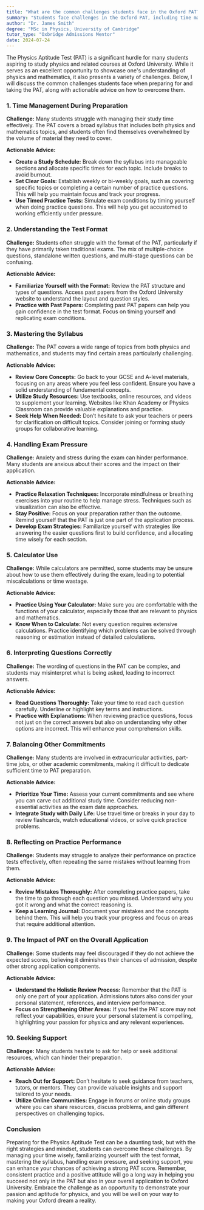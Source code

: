 ```yaml
---
title: "What are the common challenges students face in the Oxford PAT?"
summary: "Students face challenges in the Oxford PAT, including time management, broad syllabus coverage, and balancing preparation with other commitments."
author: "Dr. James Smith"
degree: "MSc in Physics, University of Cambridge"
tutor_type: "Oxbridge Admissions Mentor"
date: 2024-07-24
---
```


The Physics Aptitude Test (PAT) is a significant hurdle for many students aspiring to study physics and related courses at Oxford University. While it serves as an excellent opportunity to showcase one's understanding of physics and mathematics, it also presents a variety of challenges. Below, I will discuss the common challenges students face when preparing for and taking the PAT, along with actionable advice on how to overcome them.

### 1. Time Management During Preparation

**Challenge:** Many students struggle with managing their study time effectively. The PAT covers a broad syllabus that includes both physics and mathematics topics, and students often find themselves overwhelmed by the volume of material they need to cover.

**Actionable Advice:**
- **Create a Study Schedule:** Break down the syllabus into manageable sections and allocate specific times for each topic. Include breaks to avoid burnout.
- **Set Clear Goals:** Establish weekly or bi-weekly goals, such as covering specific topics or completing a certain number of practice questions. This will help you maintain focus and track your progress.
- **Use Timed Practice Tests:** Simulate exam conditions by timing yourself when doing practice questions. This will help you get accustomed to working efficiently under pressure.

### 2. Understanding the Test Format

**Challenge:** Students often struggle with the format of the PAT, particularly if they have primarily taken traditional exams. The mix of multiple-choice questions, standalone written questions, and multi-stage questions can be confusing.

**Actionable Advice:**
- **Familiarize Yourself with the Format:** Review the PAT structure and types of questions. Access past papers from the Oxford University website to understand the layout and question styles.
- **Practice with Past Papers:** Completing past PAT papers can help you gain confidence in the test format. Focus on timing yourself and replicating exam conditions.

### 3. Mastering the Syllabus

**Challenge:** The PAT covers a wide range of topics from both physics and mathematics, and students may find certain areas particularly challenging.

**Actionable Advice:**
- **Review Core Concepts:** Go back to your GCSE and A-level materials, focusing on any areas where you feel less confident. Ensure you have a solid understanding of fundamental concepts.
- **Utilize Study Resources:** Use textbooks, online resources, and videos to supplement your learning. Websites like Khan Academy or Physics Classroom can provide valuable explanations and practice.
- **Seek Help When Needed:** Don’t hesitate to ask your teachers or peers for clarification on difficult topics. Consider joining or forming study groups for collaborative learning.

### 4. Handling Exam Pressure

**Challenge:** Anxiety and stress during the exam can hinder performance. Many students are anxious about their scores and the impact on their application.

**Actionable Advice:**
- **Practice Relaxation Techniques:** Incorporate mindfulness or breathing exercises into your routine to help manage stress. Techniques such as visualization can also be effective.
- **Stay Positive:** Focus on your preparation rather than the outcome. Remind yourself that the PAT is just one part of the application process.
- **Develop Exam Strategies:** Familiarize yourself with strategies like answering the easier questions first to build confidence, and allocating time wisely for each section.

### 5. Calculator Use

**Challenge:** While calculators are permitted, some students may be unsure about how to use them effectively during the exam, leading to potential miscalculations or time wastage.

**Actionable Advice:**
- **Practice Using Your Calculator:** Make sure you are comfortable with the functions of your calculator, especially those that are relevant to physics and mathematics.
- **Know When to Calculate:** Not every question requires extensive calculations. Practice identifying which problems can be solved through reasoning or estimation instead of detailed calculations.

### 6. Interpreting Questions Correctly

**Challenge:** The wording of questions in the PAT can be complex, and students may misinterpret what is being asked, leading to incorrect answers.

**Actionable Advice:**
- **Read Questions Thoroughly:** Take your time to read each question carefully. Underline or highlight key terms and instructions.
- **Practice with Explanations:** When reviewing practice questions, focus not just on the correct answers but also on understanding why other options are incorrect. This will enhance your comprehension skills.

### 7. Balancing Other Commitments

**Challenge:** Many students are involved in extracurricular activities, part-time jobs, or other academic commitments, making it difficult to dedicate sufficient time to PAT preparation.

**Actionable Advice:**
- **Prioritize Your Time:** Assess your current commitments and see where you can carve out additional study time. Consider reducing non-essential activities as the exam date approaches.
- **Integrate Study with Daily Life:** Use travel time or breaks in your day to review flashcards, watch educational videos, or solve quick practice problems.

### 8. Reflecting on Practice Performance

**Challenge:** Students may struggle to analyze their performance on practice tests effectively, often repeating the same mistakes without learning from them.

**Actionable Advice:**
- **Review Mistakes Thoroughly:** After completing practice papers, take the time to go through each question you missed. Understand why you got it wrong and what the correct reasoning is.
- **Keep a Learning Journal:** Document your mistakes and the concepts behind them. This will help you track your progress and focus on areas that require additional attention.

### 9. The Impact of PAT on the Overall Application

**Challenge:** Some students may feel discouraged if they do not achieve the expected scores, believing it diminishes their chances of admission, despite other strong application components.

**Actionable Advice:**
- **Understand the Holistic Review Process:** Remember that the PAT is only one part of your application. Admissions tutors also consider your personal statement, references, and interview performance.
- **Focus on Strengthening Other Areas:** If you feel the PAT score may not reflect your capabilities, ensure your personal statement is compelling, highlighting your passion for physics and any relevant experiences.

### 10. Seeking Support

**Challenge:** Many students hesitate to ask for help or seek additional resources, which can hinder their preparation.

**Actionable Advice:**
- **Reach Out for Support:** Don’t hesitate to seek guidance from teachers, tutors, or mentors. They can provide valuable insights and support tailored to your needs.
- **Utilize Online Communities:** Engage in forums or online study groups where you can share resources, discuss problems, and gain different perspectives on challenging topics.

### Conclusion

Preparing for the Physics Aptitude Test can be a daunting task, but with the right strategies and mindset, students can overcome these challenges. By managing your time wisely, familiarizing yourself with the test format, mastering the syllabus, handling exam pressure, and seeking support, you can enhance your chances of achieving a strong PAT score. Remember, consistent practice and a positive attitude will go a long way in helping you succeed not only in the PAT but also in your overall application to Oxford University. Embrace the challenge as an opportunity to demonstrate your passion and aptitude for physics, and you will be well on your way to making your Oxford dream a reality.
    
